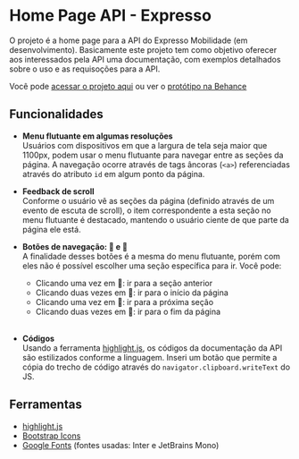 # Home Page API - Expresso

O projeto é a home page para a API do Expresso Mobilidade (em desenvolvimento). Basicamente este projeto tem como objetivo oferecer aos interessados pela API uma documentação, com exemplos detalhados sobre o uso e as requisoções para a API.

Você pode [acessar o projeto aqui][home_page_api_expresso] ou ver o [protótipo na Behance][prototipo]

## Funcionalidades

- **Menu flutuante em algumas resoluções** <br>
  Usuários com dispositivos em que a largura de tela seja maior que 1100px, podem usar o menu flutuante para navegar entre as seções da página. A navegação ocorre através de tags âncoras (`<a>`) referenciadas através do atributo `id` em algum ponto da página. 

- **Feedback de scroll** <br>
  Conforme o usuário vê as seções da página (definido através de um evento de escuta de scroll), o item correspondente a esta seção no menu flutuante é destacado, mantendo o usuário ciente de que parte da página ele está.

- **Botões de navegação: 🔼 e 🔽** <br>
  A finalidade desses botões é a mesma do menu flutuante, porém com eles não é possível escolher uma seção específica para ir. Você pode:

  - Clicando uma vez em 🔼: ir para a seção anterior
  - Clicando duas vezes em 🔼: ir para o início da página
  - Clicando uma vez em 🔽: ir para a próxima seção
  - Clicando duas vezes em 🔽: ir para o fim da página
  <br><br>

- **Códigos** <br>
  Usando a ferramenta [highlight.js][highlight], os códigos da documentação da API são estilizados conforme a linguagem. Inseri um botão que permite a cópia do trecho de código através do `navigator.clipboard.writeText` do JS.

## Ferramentas

- [highlight.js][highlight]
- [Bootstrap Icons][bootstrap_icons]
- [Google Fonts][fonts_google] (fontes usadas: Inter e JetBrains Mono)

[home_page_api_expresso]:https://gabrieszin.github.io/home-page-API-Expresso/
[prototipo]:https://www.behance.net/gallery/162334387/API-Expresso-Mobilidade
[highlight]:https://highlightjs.org
[bootstrap_icons]:https://icons.getbootstrap.com
[fonts_google]:https://fonts.google.com